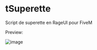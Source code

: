 # tSuperette
Script de superette en RageUI pour FiveM

Preview:

![image](https://cdn.discordapp.com/attachments/933819554705076234/934972114241470494/unknown.png)
